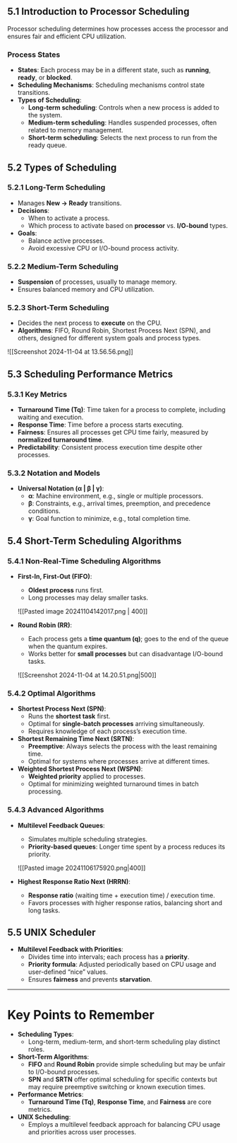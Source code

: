 ## 5.1 Introduction to Processor Scheduling

Processor scheduling determines how processes access the processor and ensures fair and efficient CPU utilization.

### Process States

- **States**: Each process may be in a different state, such as **running**, **ready**, or **blocked**.
- **Scheduling Mechanisms**: Scheduling mechanisms control state transitions.
- **Types of Scheduling**:
  - **Long-term scheduling**: Controls when a new process is added to the system.
  - **Medium-term scheduling**: Handles suspended processes, often related to memory management.
  - **Short-term scheduling**: Selects the next process to run from the ready queue.

## 5.2 Types of Scheduling

### 5.2.1 Long-Term Scheduling

- Manages **New → Ready** transitions.
- **Decisions**:
  - When to activate a process.
  - Which process to activate based on **processor** vs. **I/O-bound** types.
- **Goals**:
  - Balance active processes.
  - Avoid excessive CPU or I/O-bound process activity.

### 5.2.2 Medium-Term Scheduling

- **Suspension** of processes, usually to manage memory.
- Ensures balanced memory and CPU utilization.

### 5.2.3 Short-Term Scheduling

- Decides the next process to **execute** on the CPU.
- **Algorithms**: FIFO, Round Robin, Shortest Process Next (SPN), and others, designed for different system goals and process types.

![[Screenshot 2024-11-04 at 13.56.56.png]]

## 5.3 Scheduling Performance Metrics

### 5.3.1 Key Metrics

- **Turnaround Time (Tq)**: Time taken for a process to complete, including waiting and execution.
- **Response Time**: Time before a process starts executing.
- **Fairness**: Ensures all processes get CPU time fairly, measured by **normalized turnaround time**.
- **Predictability**: Consistent process execution time despite other processes.

### 5.3.2 Notation and Models

- **Universal Notation (α | β | γ)**:
  - **α**: Machine environment, e.g., single or multiple processors.
  - **β**: Constraints, e.g., arrival times, preemption, and precedence conditions.
  - **γ**: Goal function to minimize, e.g., total completion time.

## 5.4 Short-Term Scheduling Algorithms

### 5.4.1 Non-Real-Time Scheduling Algorithms

- **First-In, First-Out (FIFO)**:

  - **Oldest process** runs first.
  - Long processes may delay smaller tasks.

  ![[Pasted image 20241104142017.png | 400]]

- **Round Robin (RR)**:

  - Each process gets a **time quantum (q)**; goes to the end of the queue when the quantum expires.
  - Works better for **small processes** but can disadvantage I/O-bound tasks.

  ![[Screenshot 2024-11-04 at 14.20.51.png|500]]

### 5.4.2 Optimal Algorithms

- **Shortest Process Next (SPN)**:
  - Runs the **shortest task** first.
  - Optimal for **single-batch processes** arriving simultaneously.
  - Requires knowledge of each process’s execution time.
- **Shortest Remaining Time Next (SRTN)**:
  - **Preemptive**: Always selects the process with the least remaining time.
  - Optimal for systems where processes arrive at different times.
- **Weighted Shortest Process Next (WSPN)**:
  - **Weighted priority** applied to processes.
  - Optimal for minimizing weighted turnaround times in batch processing.

### 5.4.3 Advanced Algorithms

- **Multilevel Feedback Queues**:

  - Simulates multiple scheduling strategies.
  - **Priority-based queues**: Longer time spent by a process reduces its priority.

  ![[Pasted image 20241106175920.png|400]]

- **Highest Response Ratio Next (HRRN)**:
  - **Response ratio** (waiting time + execution time) / execution time.
  - Favors processes with higher response ratios, balancing short and long tasks.

## 5.5 UNIX Scheduler

- **Multilevel Feedback with Priorities**:
  - Divides time into intervals; each process has a **priority**.
  - **Priority formula**: Adjusted periodically based on CPU usage and user-defined “nice” values.
  - Ensures **fairness** and prevents **starvation**.

---

# Key Points to Remember

- **Scheduling Types**:
  - Long-term, medium-term, and short-term scheduling play distinct roles.
- **Short-Term Algorithms**:
  - **FIFO** and **Round Robin** provide simple scheduling but may be unfair to I/O-bound processes.
  - **SPN** and **SRTN** offer optimal scheduling for specific contexts but may require preemptive switching or known execution times.
- **Performance Metrics**:
  - **Turnaround Time (Tq)**, **Response Time**, and **Fairness** are core metrics.
- **UNIX Scheduling**:
  - Employs a multilevel feedback approach for balancing CPU usage and priorities across user processes.

